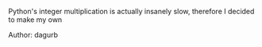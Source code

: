 Python's integer multiplication is actually insanely slow, therefore I decided to make my own <br />

Author: dagurb